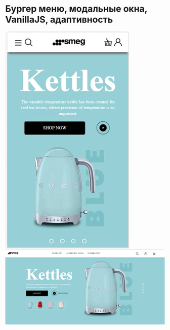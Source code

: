 # Бургер меню, модальные окна, VanillaJS, адаптивность
<img src='https://github.com/DianaKov/Page-layouts/blob/main/New/img/20230129-194140.gif'>
<img src='https://github.com/DianaKov/Page-layouts/blob/main/New/img/20230129-193926.gif'>
